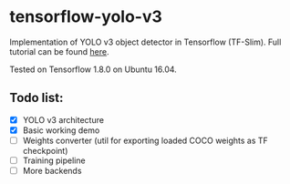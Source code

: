 # tensorflow-yolo-v3

Implementation of YOLO v3 object detector in Tensorflow (TF-Slim). Full tutorial can be found [here](https://medium.com/@pawekapica_31302/implementing-yolo-v3-in-tensorflow-tf-slim-c3c55ff59dbe).

Tested on Tensorflow 1.8.0 on Ubuntu 16.04.

## Todo list:
- [x] YOLO v3 architecture
- [x] Basic working demo
- [ ] Weights converter (util for exporting loaded COCO weights as TF checkpoint)
- [ ] Training pipeline
- [ ] More backends
